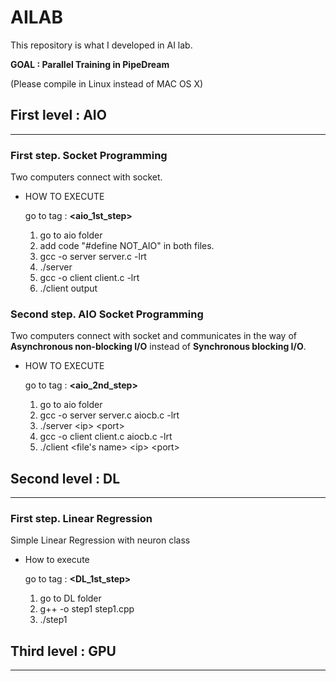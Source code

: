 # AILAB

This repository is what I developed in AI lab.

**GOAL : Parallel Training in PipeDream**

(Please compile in Linux instead of MAC OS X)


## First level : AIO
---
### First step. Socket Programming
Two computers connect with socket.

* HOW TO EXECUTE

    go to tag : **<aio_1st_step>**
    1. go to aio folder
    2. add code "#define NOT_AIO" in both files.
    3. gcc -o server server.c -lrt
    4. ./server
    5. gcc -o client client.c -lrt
    6. ./client output

### Second step. AIO Socket Programming
Two computers connect with socket and communicates in the way of <strong>Asynchronous non-blocking I/O</strong> instead of <strong>Synchronous blocking I/O</strong>. 

* HOW TO EXECUTE

    go to tag : **<aio_2nd_step>**
    1. go to aio folder
    2. gcc -o server server.c aiocb.c -lrt
    3. ./server \<ip> \<port>
    4. gcc -o client client.c aiocb.c -lrt
    5. ./client <file\'s name> \<ip> \<port>


## Second level : DL
---
### First step. Linear Regression
Simple Linear Regression with neuron class

* How to execute

    go to tag : **<DL_1st_step>**
    1. go to DL folder
    2. g++ -o step1 step1.cpp
    3. ./step1

## Third level : GPU
---